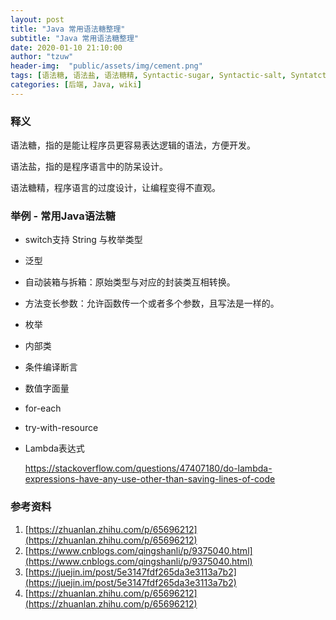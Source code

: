 ```yaml
---
layout: post
title: "Java 常用语法糖整理"
subtitle: "Java 常用语法糖整理"
date: 2020-01-10 21:10:00
author: "tzuw"
header-img:  "public/assets/img/cement.png"
tags: [语法糖, 语法盐, 语法糖精, Syntactic-sugar, Syntactic-salt, Syntatctic-saccharin, 学习笔记] 
categories: [后端, Java, wiki]
---
```


### 释义

语法糖，指的是能让程序员更容易表达逻辑的语法，方便开发。

语法盐，指的是程序语言中的防呆设计。

语法糖精，程序语言的过度设计，让编程变得不直观。

### 举例 - 常用Java语法糖

- switch支持 String 与枚举类型

- 泛型

- 自动装箱与拆箱：原始类型与对应的封装类互相转换。

- 方法变长参数：允许函数传一个或者多个参数，且写法是一样的。

- 枚举

- 内部类

- 条件编译断言

- 数值字面量

- for-each

- try-with-resource

- Lambda表达式

  https://stackoverflow.com/questions/47407180/do-lambda-expressions-have-any-use-other-than-saving-lines-of-code

### 参考资料

1. [https://zhuanlan.zhihu.com/p/65696212](https://zhuanlan.zhihu.com/p/65696212)
2. [https://www.cnblogs.com/qingshanli/p/9375040.html](https://www.cnblogs.com/qingshanli/p/9375040.html)
3. [https://juejin.im/post/5e3147fdf265da3e3113a7b2](https://juejin.im/post/5e3147fdf265da3e3113a7b2)
4. [https://zhuanlan.zhihu.com/p/65696212](https://zhuanlan.zhihu.com/p/65696212)